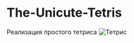 # The-Unicute-Tetris
Реализация простого тетриса
![Тетрис](https://user-images.githubusercontent.com/59263802/121041151-12b19c00-c7e5-11eb-8542-6ad9ccc19826.gif)
